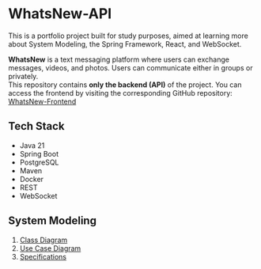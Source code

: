 # WhatsNew-API

This is a portfolio project built for study purposes, aimed at learning more about System Modeling, the Spring Framework, React, and WebSocket.

**WhatsNew** is a text messaging platform where users can exchange messages, videos, and photos. Users can communicate either in groups or privately.  
This repository contains **only the backend (API)** of the project. You can access the frontend by visiting the corresponding GitHub repository: [WhatsNew-Frontend](https://github.com/Eurico149/WhatsNew-front.git)

## Tech Stack
- Java 21
- Spring Boot
- PostgreSQL
- Maven
- Docker
- REST
- WebSocket

## System Modeling
1. [Class Diagram](https://lucid.app/lucidchart/bb2143ae-c24f-4695-b44a-74c74098a523/edit?viewport_loc=262%2C-362%2C3326%2C1536%2C0_0&invitationId=inv_2eb2d174-bef0-4ac6-a027-b4bfc35f28fa)
2. [Use Case Diagram](https://lucid.app/lucidchart/da301eaa-3f1d-42b4-a8a8-76c7b93102b6/edit?viewport_loc=-1477%2C-308%2C2217%2C1024%2C0_0&invitationId=inv_f2a280c3-ebb3-40d8-a8fb-44f0d204af3a)
3. [Specifications]()
